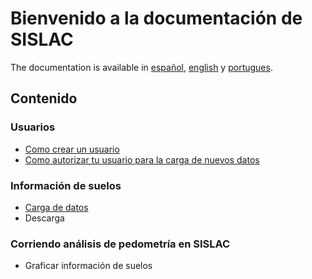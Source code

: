 # Bienvenido a la documentación de SISLAC

The documentation is available in [español](/sislac-docs/README.md), [english](/sislac-docs/en/README.md) y [portugues](/sislac-docs/pt/README.md).

## Contenido

### Usuarios

* [Como crear un usuario](/sislac-docs/es/sign-up.md)
* [Como autorizar tu usuario para la carga de nuevos datos](/sislac-docs/es/user-auth.md)

### Información de suelos

* [Carga de datos](/sislac-docs/es/uploading-soildata.md)
* Descarga

### Corriendo análisis de pedometría en SISLAC

* Graficar información de suelos
